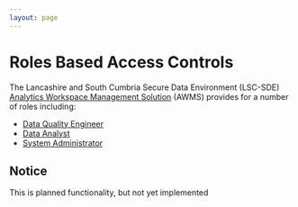 ```yaml
---
layout: page
---
```

# Roles Based Access Controls
The Lancashire and South Cumbria Secure Data Environment (LSC-SDE) [Analytics Workspace Management Solution](../../Analytics-Workspace-Management-Solution.md) (AWMS) provides for a number of roles including:

* [Data Quality Engineer](./Roles-Based-Access-Controls/Data-Quality-Engineer.md)
* [Data Analyst](./Roles-Based-Access-Controls/Data-Analyst.md)
* [System Administrator](./Roles-Based-Access-Controls/System-Administrator.md)

## Notice
This is planned functionality, but not yet implemented